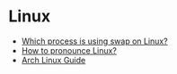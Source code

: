 # Linux

- [Which process is using swap on Linux?](/dev/operating-system/linux/which-process-is-using-swap-on-linux.md)
- [How to pronounce Linux?](/dev/operating-system/linux/how-to-pronounce-linux.md)
- [Arch Linux Guide](/dev/operating-system/linux/arch-linux-guide.md)

